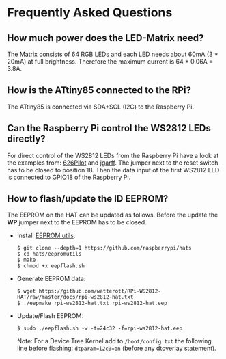 # Frequently Asked Questions

## How much power does the LED-Matrix need?
The Matrix consists of 64 RGB LEDs and each LED needs about 60mA (3 * 20mA) at full brightness.
Therefore the maximum current is 64 * 0.06A = 3.8A.


## How is the ATtiny85 connected to the RPi?
The ATtiny85 is connected via SDA+SCL (I2C) to the Raspberry Pi.


## Can the Raspberry Pi control the WS2812 LEDs directly?
For direct control of the WS2812 LEDs from the Raspberry Pi have a look at the examples from: [626Pilot](https://github.com/626Pilot/RaspberryPi-NeoPixel-WS2812) and [jgarff](https://github.com/jgarff/rpi_ws281x).
The jumper next to the reset switch has to be closed to position 18.
Then the data input of the first WS2812 LED is connected to GPIO18 of the Raspberry Pi.


## How to flash/update the ID EEPROM?
The EEPROM on the HAT can be updated as follows.
Before the update the **WP** jumper next to the EEPROM has to be closed.

* Install [EEPROM utils](https://github.com/raspberrypi/hats/tree/master/eepromutils):
    ```
    $ git clone --depth=1 https://github.com/raspberrypi/hats
    $ cd hats/eepromutils
    $ make
    $ chmod +x eepflash.sh
    ```

* Generate EEPROM data:
    ```
    $ wget https://github.com/watterott/RPi-WS2812-HAT/raw/master/docs/rpi-ws2812-hat.txt
    $ ./eepmake rpi-ws2812-hat.txt rpi-ws2812-hat.eep
    ```

* Update/Flash EEPROM:
    ```
    $ sudo ./eepflash.sh -w -t=24c32 -f=rpi-ws2812-hat.eep
    ```
    Note: For a Device Tree Kernel add to ```/boot/config.txt``` the following line before flashing: ```dtparam=i2c0=on``` (before any dtoverlay statement).
